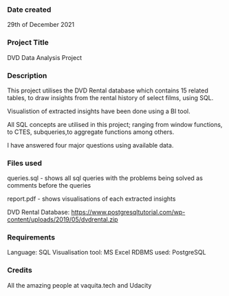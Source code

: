 ### Date created
29th of December 2021

### Project Title
DVD Data Analysis Project

### Description
This project utilises the DVD Rental database which contains 15 related tables, to draw insights from the rental history of select films, using SQL.

Visualistion of extracted insights have been done using a BI tool.

All SQL concepts are utilised in this project; ranging from window functions, to CTES, subqueries,to aggregate functions among others.

I have answered four major questions using available data. 

### Files used
queries.sql - shows all sql queries with the problems being solved as comments before the queries


report.pdf - shows visualisations of each extracted insights


DVD Rental Database: https://www.postgresqltutorial.com/wp-content/uploads/2019/05/dvdrental.zip

### Requirements
Language: SQL
Visualisation tool: MS Excel
RDBMS used: PostgreSQL

### Credits
All the amazing people at vaquita.tech and Udacity
